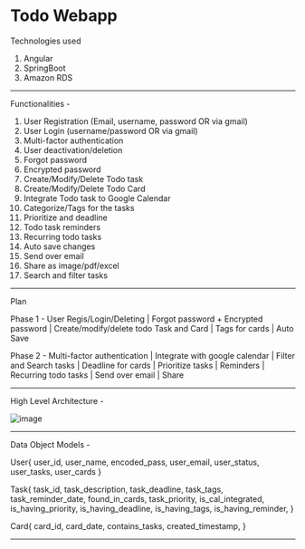 # Todo Webapp

Technologies used 
1. Angular
2. SpringBoot
3. Amazon RDS 
   
------------------------------------------------------------------------------------------------------------------------------------------------
Functionalities -

1. User Registration (Email, username, password OR via gmail)
2. User Login (username/password OR via gmail)
3. Multi-factor authentication
4. User deactivation/deletion
5. Forgot password
6. Encrypted password
7. Create/Modify/Delete Todo task
8. Create/Modify/Delete Todo Card
10. Integrate Todo task to Google Calendar
11. Categorize/Tags for the tasks
12. Prioritize and deadline
13. Todo task reminders
14. Recurring todo tasks
15. Auto save changes
16. Send over email
17. Share as image/pdf/excel
18. Search and filter tasks

------------------------------------------------------------------------------------------------------------------------------------------------
Plan

Phase 1 - 
User Regis/Login/Deleting | 
Forgot password + Encrypted password | 
Create/modify/delete todo Task and Card | 
Tags for cards | 
Auto Save

Phase 2 -
Multi-factor authentication | 
Integrate with google calendar | 
Filter and Search tasks | 
Deadline for cards | 
Prioritize tasks | 
Reminders | 
Recurring todo tasks | 
Send over email | 
Share

------------------------------------------------------------------------------------------------------------------------------------------------
High Level Architecture -

![image](https://github.com/parul-sinha/Todo/assets/30214106/ca3c14c0-adea-491a-8f13-fd44b871fc39)

------------------------------------------------------------------------------------------------------------------------------------------------
Data Object Models -

User{
user_id, 
user_name, 
encoded_pass, 
user_email, 
user_status,
user_tasks,
user_cards
}

Task{
task_id, 
task_description, 
task_deadline, 
task_tags, 
task_reminder_date,
found_in_cards,
task_priority, 
is_cal_integrated, 
is_having_priority, 
is_having_deadline, 
is_having_tags, 
is_having_reminder, 
}

Card{
card_id, 
card_date, 
contains_tasks, 
created_timestamp, 
}

------------------------------------------------------------------------------------------------------------------------------------------------
